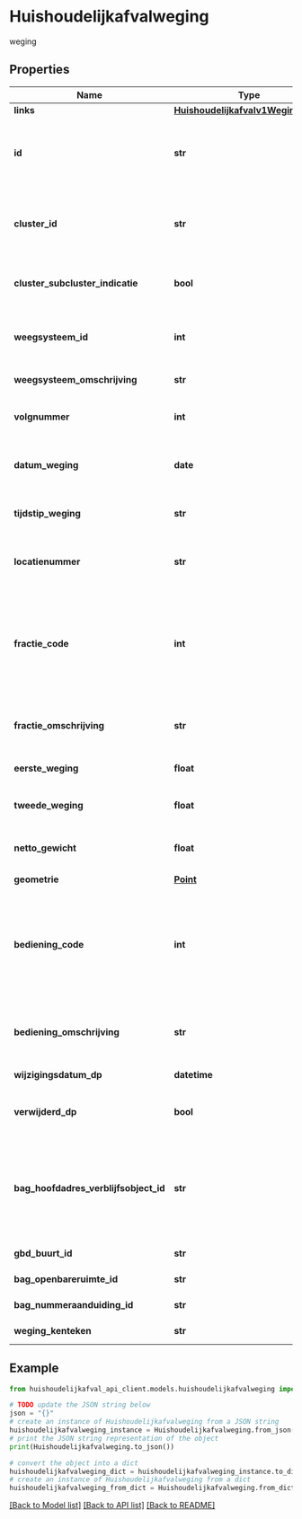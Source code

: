 # Huishoudelijkafvalweging

weging

## Properties

Name | Type | Description | Notes
------------ | ------------- | ------------- | -------------
**links** | [**Huishoudelijkafvalv1WegingLinks**](Huishoudelijkafvalv1WegingLinks.md) |  | 
**id** | **str** | Uniek identificerend kenmerk weging. Deze is per container vastgelegd | 
**cluster_id** | **str** | Uniek identificerend kenmerk van cluster waaraan de container is gerelateerd | [optional] 
**cluster_subcluster_indicatie** | **bool** | Indicatie of het een cluster betreft dat is gesplitst door een weg | [optional] 
**weegsysteem_id** | **int** | Identificerend kenmerk weegsysteem (behorend bij voertuig) | [optional] 
**weegsysteem_omschrijving** | **str** | Omschrijving van weegsysteem | [optional] 
**volgnummer** | **int** | Oplopende nummering wegingen per weegsysteem | [optional] 
**datum_weging** | **date** | Datum wanneer de weging is uitgevoerd (yyyy-mm-dd) | [optional] 
**tijdstip_weging** | **str** | Tijdstip wanneer de weging is uitgevoerd (HH24:MI:SS) | [optional] 
**locatienummer** | **str** | Locatienummer (cluster) zoals door Welvaarts is aangeleverd | [optional] 
**fractie_code** | **int** | Code afvalfractie zoals door Welvaarts is aangeleverd, 1: Rest, 2: Glas, 3: Papier, 4: Plastic, 5: Textiel, 6: GFT, 7: Grof, 8: PMD, 9: Brood, -99: Onbekend | [optional] 
**fractie_omschrijving** | **str** | Omschrijving afvalfractie zoals door Welvaarts is aangeleverd | [optional] 
**eerste_weging** | **float** | Eerste weging container: gewicht vol in Kg | [optional] 
**tweede_weging** | **float** | Tweede weging container: gewicht vol in Kg | [optional] 
**netto_gewicht** | **float** | Netto gewicht van het ingezamelde afval van de container in Kg | [optional] 
**geometrie** | [**Point**](Point.md) |  | [optional] 
**bediening_code** | **int** | Code van de wijze waarop de bediening van de weging heeft plaatsgevonden. Mogelijke waarden: 0 - Handmatig, 1 - Automatisch, 3 - onbekend. | [optional] 
**bediening_omschrijving** | **str** | Omschrijving van de wijze waarop de bediening van de weging heeft plaatsgevonden | [optional] 
**wijzigingsdatum_dp** | **datetime** | Datum waarop het object is gewijzigd | [optional] 
**verwijderd_dp** | **bool** | Indicatie of het object verwijderd is bij de bronhouder | [optional] 
**bag_hoofdadres_verblijfsobject_id** | **str** | Een identificatiecode van een verblijfsobject is een authentiek gegeven en een unieke aanduiding van het verblijfsobject. | [readonly] 
**gbd_buurt_id** | **str** | Unieke identificatie van het object | [readonly] 
**bag_openbareruimte_id** | **str** | Openbare ruimte identificatie | [readonly] 
**bag_nummeraanduiding_id** | **str** | Identificatie nummeraanduiding | [readonly] 
**weging_kenteken** | **str** | Het kenteken van het voertuig | [optional] 

## Example

```python
from huishoudelijkafval_api_client.models.huishoudelijkafvalweging import Huishoudelijkafvalweging

# TODO update the JSON string below
json = "{}"
# create an instance of Huishoudelijkafvalweging from a JSON string
huishoudelijkafvalweging_instance = Huishoudelijkafvalweging.from_json(json)
# print the JSON string representation of the object
print(Huishoudelijkafvalweging.to_json())

# convert the object into a dict
huishoudelijkafvalweging_dict = huishoudelijkafvalweging_instance.to_dict()
# create an instance of Huishoudelijkafvalweging from a dict
huishoudelijkafvalweging_from_dict = Huishoudelijkafvalweging.from_dict(huishoudelijkafvalweging_dict)
```
[[Back to Model list]](../README.md#documentation-for-models) [[Back to API list]](../README.md#documentation-for-api-endpoints) [[Back to README]](../README.md)


